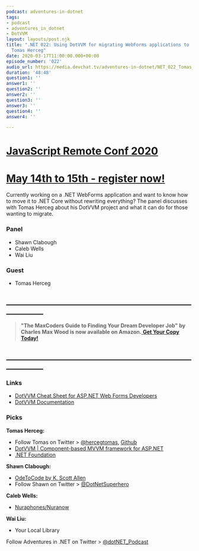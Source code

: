 ```yaml
---
podcast: adventures-in-dotnet
tags:
- podcast
- adventures_in_dotnet
- DotVVM
layout: layouts/post.njk
title: ".NET 022: Using DotVVM for migrating WebForms applications to .NET Core with
  Tomas Herceg"
date: 2020-03-17T11:00:00.000+00:00
episode_number: '022'
audio_url: https://media.devchat.tv/adventures-in-dotnet/NET_022_Tomas_Herceg.mp3
duration: '48:48'
question1: ''
answer1: ''
question2: ''
answer2: ''
question3: ''
answer3: ''
question4: ''
answer4: ''

---
```

# [JavaScript Remote Conf 2020](https://devchat.tv/conferences/javascript-remote-2020/ "JavaScript Remote Conf 2020")

# [May 14th to 15th - register now!](https://devchat.tv/conferences/javascript-remote-2020/ "JavaScript Remote Conf 2020")

Currently working on a .NET WebForms application and want to know how to move it to .NET Core without rewriting everything? The panel discusses with Tomas Herceg about his DotVVM project and what it can do for those wanting to migrate.

### **Panel**

* Shawn Clabough
* Caleb Wells​
* Wai Liu

### **Guest**

* Tomas Herceg

## **____________________________________________________________**

> **"The MaxCoders Guide to Finding Your Dream Developer Job" by Charles Max Wood is now available on Amazon.**[ **Get Your Copy Today!**](https://www.amazon.com/gp/product/B081MBL5C9/ref=as_li_ss_tl?ie=UTF8&linkCode=sl1&tag=devchattv-20&linkId=9d61363241636e2546ef46abba198746&language=en_US)

## **____________________________________________________________**

### **Links**

* [DotVVM Cheat Sheet for ASP.NET Web Forms Developers](https://www.dotvvm.com/webforms)
* [DotVVM Documentation](https://www.dotvvm.com/docs/latest)

### **Picks**

**Tomas Herceg:**

* Follow Tomas on Twitter > [@hercegtomas](https://twitter.com/hercegtomas), [Github](https://github.com/riganti/dotvvm)
* [DotVVM | Component-based MVVM framework for ASP.NET](https://www.dotvvm.com/)
* [.NET Foundation](https://dotnetfoundation.org/)

**Shawn Clabough:**

* [OdeToCode by K. Scott Allen](https://odetocode.com/)
* Follow Shawn on Twitter > [@DotNetSuperhero](https://twitter.com/DotNetSuperhero)

**Caleb Wells:**

* [Nuraphones/Nuranow](https://www.nuraphone.com/products/nuranow)

**Wai Liu:**

* Your Local Library

Follow Adventures in .NET on Twitter > [@dotNET_Podcast](https://twitter.com/dotNET_Podcast)